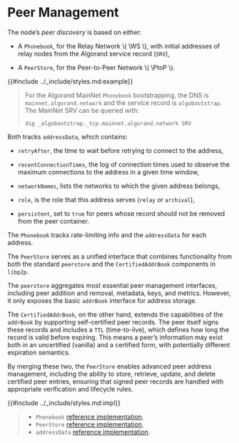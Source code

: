 $$
\newcommand \WS {\mathrm{WS}}
\newcommand \PtoP {\mathrm{P2P}}
$$

# Peer Management

The node’s _peer discovery_ is based on either:

- A `Phonebook`, for the Relay Network \\( \WS \\), with initial addresses of
relay nodes from the Algorand service record (`SRV`),

- A `PeerStore`, for the Peer-to-Peer Network \\( \PtoP \\).

{{#include ../_include/styles.md:example}}
> For the Algorand MainNet `Phonebook` bootstrapping, the DNS is `mainnet.algorand.network`
> and the service record is `algobootstrap`. The MainNet SRV can be queried with:
>
> ```shell
> dig _algobootstrap._tcp.mainnet.algorand.network SRV
> ```

Both tracks `addressData`, which contains:

- `retryAfter`, the time to wait before retrying to connect to the address,

- `recentConnectionTimes`, the log of connection times used to observe the maximum
connections to the address in a given time window,

- `networkNames`, lists the networks to which the given address belongs,

- `role`, is the role that this address serves (`relay` or `archival`),

- `persistent`, set to `true` for peers whose record should not be removed from
the peer container.

The `Phonebook` tracks rate-limiting info and the `addressData` for each address. 

The `PeerStore` serves as a unified interface that combines functionality from both
the standard `peerstore` and the `CertifiedAddrBook` components in `libp2p`.

The `peerstore` aggregates most essential peer management interfaces, including
peer addition and removal, metadata, keys, and metrics. However, it only exposes
the basic `addrBook` interface for address storage.

The `CertifiedAddrBook`, on the other hand, extends the capabilities of the `addrBook`
by supporting self-certified peer records. The peer itself signs these records and
includes a `TTL` (time-to-live), which defines how long the record is valid before
expiring. This means a peer’s information may exist both in an uncertified (vanilla)
and a certified form, with potentially different expiration semantics.

By merging these two, the `PeerStore` enables advanced peer address management,
including the ability to store, retrieve, update, and delete certified peer entries,
ensuring that signed peer records are handled with appropriate verification and
lifecycle rules.

{{#include ../_include/styles.md:impl}}
> - `Phonebook` [reference implementation](https://github.com/algorand/go-algorand/blob/df0613a04432494d0f437433dd1efd02481db838/network/phonebook/phonebook.go#L107-L115),
> - `PeerStore` [reference implementation](https://github.com/algorand/go-algorand/blob/df0613a04432494d0f437433dd1efd02481db838/network/p2p/peerstore/peerstore.go#L41-L71),
> - `addressData` [reference implementation](https://github.com/algorand/go-algorand/blob/df0613a04432494d0f437433dd1efd02481db838/network/phonebook/phonebook.go#L77-L93).
